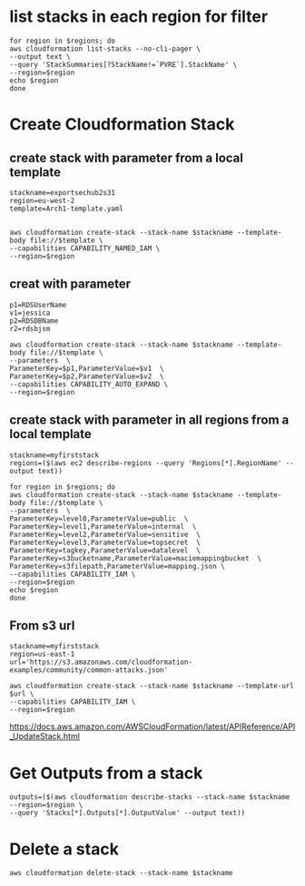 # list stacks in each region for filter
```
for region in $regions; do
aws cloudformation list-stacks --no-cli-pager \
--output text \
--query 'StackSummaries[?StackName!=`PVRE`].StackName' \
--region=$region
echo $region
done

```


# Create Cloudformation Stack
## create stack with parameter from a local template
```
stackname=exportsechub2s31
region=eu-west-2
template=Arch1-template.yaml
```
```

aws cloudformation create-stack --stack-name $stackname --template-body file://$template \
--capabilities CAPABILITY_NAMED_IAM \
--region=$region
```
## creat with parameter
```
p1=RDSUserName
v1=jessica
p2=RDSDBName
r2=rdsbjsm
```

```
aws cloudformation create-stack --stack-name $stackname --template-body file://$template \
--parameters  \
ParameterKey=$p1,ParameterValue=$v1  \
ParameterKey=$p2,ParameterValue=$v2  \
--capabilities CAPABILITY_AUTO_EXPAND \
--region=$region

```
## create stack with parameter in all regions from a local template
```
stackname=myfirststack
regions=($(aws ec2 describe-regions --query 'Regions[*].RegionName' --output text))
```
```
for region in $regions; do
aws cloudformation create-stack --stack-name $stackname --template-body file://$template \
--parameters  \
ParameterKey=level0,ParameterValue=public  \
ParameterKey=level1,ParameterValue=internal  \
ParameterKey=level2,ParameterValue=sensitive  \
ParameterKey=level3,ParameterValue=topsecret  \
ParameterKey=tagkey,ParameterValue=datalevel  \
ParameterKey=s3bucketname,ParameterValue=maciemappingbucket  \
ParameterKey=s3filepath,ParameterValue=mapping.json \
--capabilities CAPABILITY_IAM \
--region=$region
echo $region
done

```
## From s3 url
```
stackname=myfirststack
region=us-east-1
url='https://s3.amazonaws.com/cloudformation-examples/community/common-attacks.json'
```
```
aws cloudformation create-stack --stack-name $stackname --template-url $url \
--capabilities CAPABILITY_IAM \
--region=$region
```
https://docs.aws.amazon.com/AWSCloudFormation/latest/APIReference/API_UpdateStack.html

# Get Outputs from a stack

```
outputs=($(aws cloudformation describe-stacks --stack-name $stackname --region=$region \
--query 'Stacks[*].Outputs[*].OutputValue' --output text))
```
# Delete a stack
```
aws cloudformation delete-stack --stack-name $stackname
```
